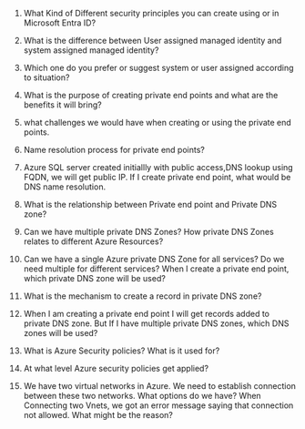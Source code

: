 1) What Kind of Different security principles you can create using or in Microsoft Entra ID?

2) What is the difference between User assigned managed identity and system assigned managed identity?

3) Which one do you prefer or suggest system or user assigned according to situation?

4) What is the purpose of creating private end points and what are the benefits it will bring?

5) what challenges we would have when creating or using the private end points.

6) Name resolution process for private end points?

7) Azure SQL server created initiallly with public access,DNS lookup using FQDN, we will get public IP.
   If I create private end point, what would be DNS name resolution.

8) What is the relationship between Private end point and Private DNS zone?

9) Can we have multiple private DNS Zones? How private DNS Zones relates to different Azure Resources?

10) Can we have a single Azure private DNS Zone for all services? Do we need multiple for different services?
    When I create a private end point, which private DNS zone will be used?

11) What is the mechanism to create a record in private DNS zone?

12) When I am creating a private end point I will get records added to private DNS zone. But If I have multiple private DNS zones, which DNS zones will be used?

13) What is Azure Security policies? What is it used for?

14) At what level Azure security policies get applied?

15) We have two virtual networks in Azure. We need to establish connection between these two networks. What options do we have?
    When Connecting two Vnets, we got an error message saying that connection not allowed. What might be the reason?
